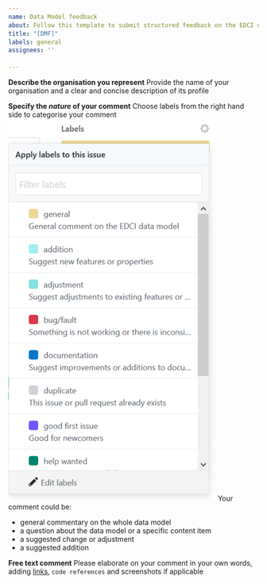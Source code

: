 ```yaml
---
name: Data Model feedback
about: Follow this template to submit structured feedback on the EDCI data model
title: "[DMF]"
labels: general
assignees: ''

---
```


**Describe the organisation you represent**
Provide the name of your organisation and a clear and concise description of its profile

**Specify the *nature* of your comment**
Choose labels from the right hand side to categorise your comment
![Screenshot of EDCI Github labels](EDCI-Github-labels.png)
Your comment could be:
* general commentary on the whole data model
* a question about the data model or a specific content item
* a suggested change or adjustment 
* a suggested addition

**Free text comment**
Please elaborate on your comment in your own words, adding [links](https://github.com/european-commission-europass/EDCI-Data-Model/blob/master/edci_credential.xml), <code>code references</code> and screenshots if applicable

